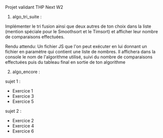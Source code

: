 Projet validant THP Next W2

1) algo_tri_suite :
   
Implémenter le tri fusion ainsi que deux autres de ton choix dans la liste (mention spéciale pour le Smoothsort et le Timsort) et afficher leur nombre de comparaisons effectuées.

Rendu attendu:
Un fichier JS que l'on peut exécuter en lui donnant un fichier en paramètre qui contient une liste de nombres. Il affichera dans la console le nom de l'algorithme utilisé, suivi du nombre de comparaisons effectuées puis du tableau final en sortie de ton algorithme

2) algo_encore :
   
  sujet 1 : 
  - Exercice 1 
  - Exercice 3
  - Exercice 5

  sujet 2 :
  - Exercice 2
  - Exercice 4
  - Exercice 6